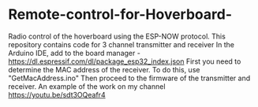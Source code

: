 # Remote-control-for-Hoverboard-
Radio control of the hoverboard using the ESP-NOW protocol. This repository contains code for 3 channel  transmitter and receiver
In the Arduino IDE, add to the board manager - https://dl.espressif.com/dl/package_esp32_index.json
First you need to determine the MAC address of the receiver. To do this, use "GetMacAddress.ino" 
Then proceed to the firmware of the transmitter and receiver.
An example of the work on my channel https://youtu.be/sdt3OQeafr4
